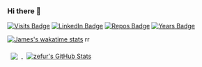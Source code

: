 ### Hi there 👋

<!--
**zefur/zefur** is a ✨ _special_ ✨ repository because its `README.md` (this file) appears on your GitHub profile.

Here are some ideas to get you started:

- 🔭 I’m currently working on ...
- 🌱 I’m currently learning ...
- 👯 I’m looking to collaborate on ...
- 🤔 I’m looking for help with ...
- 💬 Ask me about ...
- 📫 How to reach me: ...
- 😄 Pronouns: ...
- ⚡ Fun fact: ...
-->
<!--START_SECTION:waka-->

<!--END_SECTION:waka-->


[![Visits Badge](https://badges.pufler.dev/visits/zefur/)](https://badges.pufler.dev)
[![LinkedIn Badge](https://img.shields.io/badge/LinkedIn-Profile-informational?style=flat&logo=linkedin&logoColor=white&color=0D76A8)](https://www.linkedin.com/in/j-d-hall/)
[![Repos Badge](https://badges.pufler.dev/repos/zefur)](https://badges.pufler.dev)
[![Years Badge](https://badges.pufler.dev/years/zefur)](https://badges.pufler.dev)



[![James's wakatime stats](https://github-readme-stats.vercel.app/api/wakatime?username=Zefur)](https://github.com/zefur/github-readme-stats)
rr

<a href="https://github.com/zefur">
  <img align="center" style="margin:0.5rem" src="https://github-readme-stats.vercel.app/api/top-langs/?username=zefur&hide=html,css&title_color=ffffff&text_color=c9cacc&icon_color=4AB197&bg_color=1A2B34" />
</a>

<a href="https://github.com/zefur">
  <img align="center" style="margin:0.5rem" src="https://github-readme-stats.vercel.app/api?username=zefur&show_icons=true&line_height=27&count_private=true&title_color=ffffff&text_color=c9cacc&icon_color=4AB097&bg_color=1A2B34" alt="zefur's GitHub Stats" />
</a>




<!-- BLOG-POST-LIST:START -->

<!-- BLOG-POST-LIST:END -->

<!--START_SECTION:waka-->

<!--END_SECTION:waka-->
